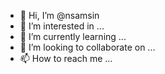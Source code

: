 - 👋 Hi, I’m @nsamsin
- 👀 I’m interested in ...
- 🌱 I’m currently learning ...
- 💞️ I’m looking to collaborate on ...
- 📫 How to reach me ...

<!---
nsamsin/nsamsin is a ✨ special ✨ repository because its `README.md` (this file) appears on your GitHub profile.
You can click the Preview link to take a look at your changes.
--->
